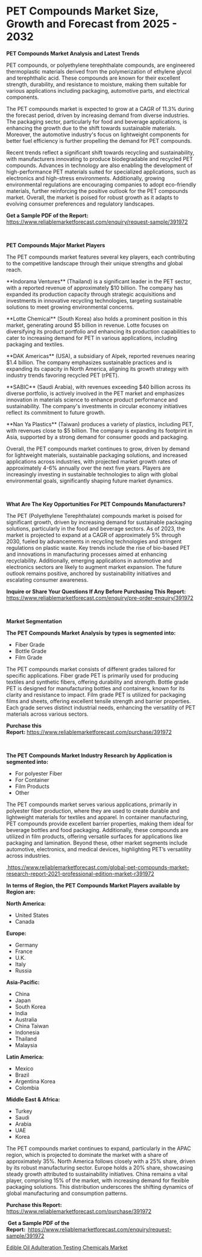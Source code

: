 <p><h1>PET Compounds Market Size, Growth and Forecast from 2025 - 2032</h1></p><p><strong>PET Compounds Market Analysis and Latest Trends</strong></p>
<p><p>PET compounds, or polyethylene terephthalate compounds, are engineered thermoplastic materials derived from the polymerization of ethylene glycol and terephthalic acid. These compounds are known for their excellent strength, durability, and resistance to moisture, making them suitable for various applications including packaging, automotive parts, and electrical components.</p><p>The PET compounds market is expected to grow at a CAGR of 11.3% during the forecast period, driven by increasing demand from diverse industries. The packaging sector, particularly for food and beverage applications, is enhancing the growth due to the shift towards sustainable materials. Moreover, the automotive industry's focus on lightweight components for better fuel efficiency is further propelling the demand for PET compounds.</p><p>Recent trends reflect a significant shift towards recycling and sustainability, with manufacturers innovating to produce biodegradable and recycled PET compounds. Advances in technology are also enabling the development of high-performance PET materials suited for specialized applications, such as electronics and high-stress environments. Additionally, growing environmental regulations are encouraging companies to adopt eco-friendly materials, further reinforcing the positive outlook for the PET compounds market. Overall, the market is poised for robust growth as it adapts to evolving consumer preferences and regulatory landscapes.</p></p>
<p><strong>Get a Sample PDF of the Report:&nbsp;</strong> <a href="https://www.reliablemarketforecast.com/enquiry/request-sample/391972?utm_campaign=2950&utm_medium=2&utm_source=Github&utm_content=ia&utm_term=29032025&utm_id=pet-compounds">https://www.reliablemarketforecast.com/enquiry/request-sample/391972</a></p>
<p>&nbsp;</p>
<p><strong>PET Compounds Major Market Players</strong></p>
<p><p>The PET compounds market features several key players, each contributing to the competitive landscape through their unique strengths and global reach. </p><p>**Indorama Ventures** (Thailand) is a significant leader in the PET sector, with a reported revenue of approximately $10 billion. The company has expanded its production capacity through strategic acquisitions and investments in innovative recycling technologies, targeting sustainable solutions to meet growing environmental concerns.</p><p>**Lotte Chemical** (South Korea) also holds a prominent position in this market, generating around $5 billion in revenue. Lotte focuses on diversifying its product portfolio and enhancing its production capabilities to cater to increasing demand for PET in various applications, including packaging and textiles. </p><p>**DAK Americas** (USA), a subsidiary of Alpek, reported revenues nearing $1.4 billion. The company emphasizes sustainable practices and is expanding its capacity in North America, aligning its growth strategy with industry trends favoring recycled PET (rPET). </p><p>**SABIC** (Saudi Arabia), with revenues exceeding $40 billion across its diverse portfolio, is actively involved in the PET market and emphasizes innovation in materials science to enhance product performance and sustainability. The company's investments in circular economy initiatives reflect its commitment to future growth.</p><p>**Nan Ya Plastics** (Taiwan) produces a variety of plastics, including PET, with revenues close to $5 billion. The company is expanding its footprint in Asia, supported by a strong demand for consumer goods and packaging.</p><p>Overall, the PET compounds market continues to grow, driven by demand for lightweight materials, sustainable packaging solutions, and increased applications across industries, with projected market growth rates of approximately 4-6% annually over the next five years. Players are increasingly investing in sustainable technologies to align with global environmental goals, significantly shaping future market dynamics.</p></p>
<p>&nbsp;</p>
<p><strong>What Are The Key Opportunities For PET Compounds Manufacturers?</strong></p>
<p><p>The PET (Polyethylene Terephthalate) compounds market is poised for significant growth, driven by increasing demand for sustainable packaging solutions, particularly in the food and beverage sectors. As of 2023, the market is projected to expand at a CAGR of approximately 5% through 2030, fueled by advancements in recycling technologies and stringent regulations on plastic waste. Key trends include the rise of bio-based PET and innovations in manufacturing processes aimed at enhancing recyclability. Additionally, emerging applications in automotive and electronics sectors are likely to augment market expansion. The future outlook remains positive, anchored by sustainability initiatives and escalating consumer awareness.</p></p>
<p><strong>Inquire or Share Your Questions If Any Before Purchasing This Report:</strong> <a href="https://www.reliablemarketforecast.com/enquiry/pre-order-enquiry/391972?utm_campaign=2950&utm_medium=2&utm_source=Github&utm_content=ia&utm_term=29032025&utm_id=pet-compounds">https://www.reliablemarketforecast.com/enquiry/pre-order-enquiry/391972</a></p>
<p>&nbsp;</p>
<p><strong>Market Segmentation</strong></p>
<p><strong>The PET Compounds Market Analysis by types is segmented into:</strong></p>
<p><ul><li>Fiber Grade</li><li>Bottle Grade</li><li>Film Grade</li></ul></p>
<p><p>The PET compounds market consists of different grades tailored for specific applications. Fiber grade PET is primarily used for producing textiles and synthetic fibers, offering durability and strength. Bottle grade PET is designed for manufacturing bottles and containers, known for its clarity and resistance to impact. Film grade PET is utilized for packaging films and sheets, offering excellent tensile strength and barrier properties. Each grade serves distinct industrial needs, enhancing the versatility of PET materials across various sectors.</p></p>
<p><strong>Purchase this Report:&nbsp;</strong><a href="https://www.reliablemarketforecast.com/purchase/391972?utm_campaign=2950&utm_medium=2&utm_source=Github&utm_content=ia&utm_term=29032025&utm_id=pet-compounds">https://www.reliablemarketforecast.com/purchase/391972</a></p>
<p>&nbsp;</p>
<p><strong>The PET Compounds Market Industry Research by Application is segmented into:</strong></p>
<p><ul><li>For polyester Fiber</li><li>For Container</li><li>Film Products</li><li>Other</li></ul></p>
<p><p>The PET compounds market serves various applications, primarily in polyester fiber production, where they are used to create durable and lightweight materials for textiles and apparel. In container manufacturing, PET compounds provide excellent barrier properties, making them ideal for beverage bottles and food packaging. Additionally, these compounds are utilized in film products, offering versatile surfaces for applications like packaging and lamination. Beyond these, other market segments include automotive, electronics, and medical devices, highlighting PET’s versatility across industries.</p></p>
<p><a href="https://www.reliablemarketforecast.com/global-pet-compounds-market-research-report-2021-professional-edition-market-r391972?utm_campaign=2950&utm_medium=2&utm_source=Github&utm_content=ia&utm_term=29032025&utm_id=pet-compounds">&nbsp;https://www.reliablemarketforecast.com/global-pet-compounds-market-research-report-2021-professional-edition-market-r391972</a></p>
<p><strong>In terms of Region, the PET Compounds Market Players available by Region are:</strong></p>
<p>
    <p> <strong> North America: </strong>
        <ul>
            <li>United States</li>
            <li>Canada</li>
        </ul>
        </p> 
    <p> <strong> Europe: </strong>
        <ul>
            <li>Germany</li>
            <li>France</li>
            <li>U.K.</li>
            <li>Italy</li>
            <li>Russia</li>
        </ul>
        </p> 
    <p> <strong> Asia-Pacific: </strong>
        <ul>
            <li>China</li>
            <li>Japan</li>
            <li>South Korea</li>
            <li>India</li>
            <li>Australia</li>
            <li>China Taiwan</li>
            <li>Indonesia</li>
            <li>Thailand</li>
            <li>Malaysia</li>
        </ul>
        </p> 
    <p> <strong> Latin America: </strong>
        <ul>
            <li>Mexico</li>
            <li>Brazil</li>
            <li>Argentina Korea</li>
            <li>Colombia</li>
        </ul>
        </p> 
    <p> <strong> Middle East & Africa: </strong>
        <ul>
            <li>Turkey</li>
            <li>Saudi</li>
            <li>Arabia</li>
            <li>UAE</li>
            <li>Korea</li>
        </ul>
    </p>
    </p>
<p><p>The PET compounds market continues to expand, particularly in the APAC region, which is projected to dominate the market with a share of approximately 35%. North America follows closely with a 25% share, driven by its robust manufacturing sector. Europe holds a 20% share, showcasing steady growth attributed to sustainability initiatives. China remains a vital player, comprising 15% of the market, with increasing demand for flexible packaging solutions. This distribution underscores the shifting dynamics of global manufacturing and consumption patterns.</p></p>
<p><strong>Purchase this Report: </strong><a href="https://www.reliablemarketforecast.com/purchase/391972?utm_campaign=2950&utm_medium=2&utm_source=Github&utm_content=ia&utm_term=29032025&utm_id=pet-compounds">https://www.reliablemarketforecast.com/purchase/391972</a></p>
<p>&nbsp;<strong>Get a Sample PDF of the Report:&nbsp;&nbsp;</strong><a href="https://www.reliablemarketforecast.com/enquiry/request-sample/391972?utm_campaign=2950&utm_medium=2&utm_source=Github&utm_content=ia&utm_term=29032025&utm_id=pet-compounds">https://www.reliablemarketforecast.com/enquiry/request-sample/391972</a></p>
<p><strong></strong></p>
<p><p><a href="https://github.com/djarixneoza/Market-Research-Report-List-1/blob/main/edible-oil-adulteration-testing-chemicals-market.md?utm_campaign=2950&utm_medium=2&utm_source=Github&utm_content=ia&utm_term=29032025&utm_id=pet-compounds">Edible Oil Adulteration Testing Chemicals Market</a></p></p>